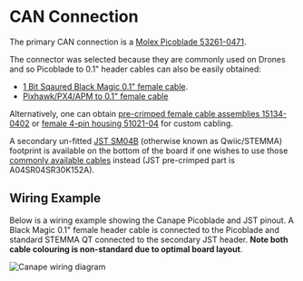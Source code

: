 # CAN Connection

The primary CAN connection is a [Molex Picoblade 53261-0471](https://www.digikey.ch/products/en?keywords=WM7622CT-ND).

The connector was selected because they are commonly used on Drones and so Picoblade to 0.1" header cables can also be easily obtained:

* [1 Bit Sqaured Black Magic 0.1" female cable](https://1bitsquared.com/products/black-magic-01in-pin-header-serial-cable).
* [Pixhawk/PX4/APM to 0.1" female cable](https://www.aliexpress.com/item/32705569941.html?spm=a2g0o.detail.0.0.43ec1ae2et4g6z&gps-id=pcDetailBottomMoreThisSeller&scm=1007.13339.169870.0&scm_id=1007.13339.169870.0&scm-url=1007.13339.169870.0&pvid=21c4d945-32e3-41ea-9cdc-e7fb39809427&_t=gps-id:pcDetailBottomMoreThisSeller,scm-url:1007.13339.169870.0,pvid:21c4d945-32e3-41ea-9cdc-e7fb39809427,tpp_buckets:668%230%23131923%2399_668%23808%233772%23408_668%23888%233325%2319_668%232846%238107%2321_668%232717%237561%23332_668%231000022185%231000066059%230_668%233468%2315615%23624)

Alternatively, one can obtain [pre-crimped female cable assemblies 15134-0402](https://www.digikey.ch/product-detail/en/molex/0151340402/WM15258-ND/6198148) or [female 4-pin housing 51021-04](https://www.digikey.ch/product-detail/en/molex/0510210400/WM1722-ND/242844) for custom cabling.

A secondary un-fitted [JST SM04B](https://www.digikey.ch/products/en?keywords=455-1804-1-ND) (otherwise known as Qwiic/STEMMA) footprint is available on the bottom of the board if one wishes to use those [commonly available cables](https://www.adafruit.com/category/619) instead (JST pre-crimped part is A04SR04SR30K152A).

## Wiring Example

Below is a wiring example showing the Canape Picoblade and JST pinout. A Black Magic 0.1" female header cable is connected to the Picoblade and standard STEMMA QT connected to the secondary JST header. **Note both cable colouring is non-standard due to optimal board layout**.

![Canape wiring diagram](./exports/canape.png)
